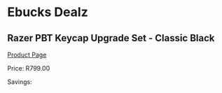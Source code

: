 
# Ebucks Dealz
## Razer PBT Keycap Upgrade Set - Classic Black
[Product Page](https://www.ebucks.com/web/shop/productSelected.do?prodId=1199883728&catId=365757697)

Price: R799.00

Savings: 


	